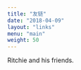 ```yaml
---
title: "友链"
date: "2018-04-09"
layout: "links"
menu: "main"
weight: 50
---
```


Ritchie and his friends.
